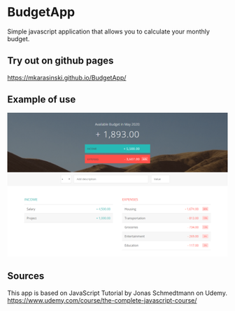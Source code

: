 # BudgetApp
Simple javascript application that allows you to calculate your monthly budget.

## Try out on github pages
https://mkarasinski.github.io/BudgetApp/

## Example of use

![Example of use](./intro.png)

## Sources
This app is based on JavaScript Tutorial by Jonas Schmedtmann on Udemy.  
https://www.udemy.com/course/the-complete-javascript-course/
